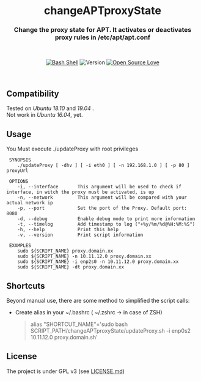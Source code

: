 <div align="center">

# changeAPTproxyState
### Change the proxy state for APT. It activates or deactivates proxy rules in /etc/apt/apt.conf

</div>
<br/>
<div align="center">
  
[![Bash Shell](https://badges.frapsoft.com/bash/v1/bash.png?v=103)](https://github.com/ellerbrock/open-source-badges/)
![Version](https://img.shields.io/badge/version-0.4.2--alpha-red.svg)
[![Open Source Love](https://badges.frapsoft.com/os/v1/open-source.png?v=103)](https://github.com/ellerbrock/open-source-badges/)

</div>
<br/>

Compatibility
-----
Tested on _Ubuntu 18.10_ and _19.04_ .<br/>
Not work in _Ubuntu 16.04_, yet.

Usage
-----
You Must execute ./updateProxy with root privileges

```
 SYNOPSIS
    ./updateProxy [ -dhv ] [ -i eth0 ] [ -n 192.168.1.0 ] [ -p 80 ] proxyUrl

 OPTIONS
    -i, --interface       This argument will be used to check if interface, in witch the proxy must be activated, is up 
    -n, --network         This argument will be compared with your actual network ip
    -p, --port            Set the port of the Proxy. Default port: 8080
    -d, --debug           Enable debug mode to print more information
    -t, --timelog         Add timestamp to log ("+%y/%m/%d@%H:%M:%S") 
    -h, --help            Print this help
    -v, --version         Print script information

 EXAMPLES
    sudo ${SCRIPT_NAME} proxy.domain.xx
    sudo ${SCRIPT_NAME} -n 10.11.12.0 proxy.domain.xx
    sudo ${SCRIPT_NAME} -i enp2s0 -n 10.11.12.0 proxy.domain.xx
    sudo ${SCRIPT_NAME} -dt proxy.domain.xx
```

Shortcuts
------------
Beyond manual use, there are some method to simplified the script calls:

* Create alias in your ~/.bashrc ( ~/.zshrc -> in case of ZSH)
  
  > alias "SHORTCUT_NAME"='sudo bash SCRIPT_PATH/changeAPTproxyState/updateProxy.sh -i enp0s2 10.11.12.0 proxy.domain.sh'


License
-------
The project is under GPL v3 (see [LICENSE.md](https://https://github.com/Sonic0/changeAPTproxyState/blob/master/LICENSE.md))


